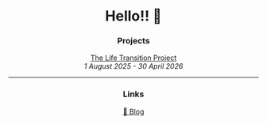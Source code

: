<div align="center">

# Hello!! 👋

### Projects

[The Life Transition Project](https://github.com/hongkim25/TLTP)  
*1 August 2025 - 30 April 2026*

---

### Links

[📝 Blog](https://hongkim.hashnode.dev)

</div>